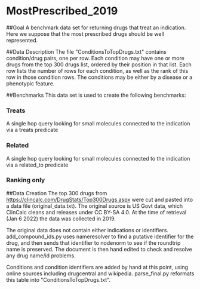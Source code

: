 # MostPrescribed_2019

##Goal
A benchmark data set for returning drugs that treat an indication.  Here we suppose that the most prescribed drugs should be well represented.

##Data Description
The file "ConditionsToTopDrugs.txt" contains condition/drug pairs, one per row.  Each condition may have one or more drugs from the top 300 drugs list, ordered by their position in that list.  Each row lists the number of rows for each condition, as well as the rank of this row in those condition rows.   The conditions may be either by a disease or a phenotypic feature.

##Benchmarks
This data set is used to create the following benchmarks:

### Treats
A single hop query looking for small molecules connected to the indication via a treats predicate

### Related 
A single hop query looking for small molecules connected to the indication via a related_to predicate

### Ranking only


##Data Creation
The top 300 drugs from https://clincalc.com/DrugStats/Top300Drugs.aspx were cut and pasted into a data file (original_data.txt).  The original source is US Govt data, which ClinCalc cleans and releases under CC BY-SA 4.0.  At the time of retrieval (Jan 6 2022) the data was collected in 2019. 

The original data does not contain either indications or identifiers.  add_compound_ids.py uses nameresolver to find a putative identifier for the drug, and then sends that identifier to nodenorm to see if the roundtrip name is preserved.  The document is then hand edited to check and resolve any drug name/id problems.

Conditions and condition identifiers are added by hand at this point, using online sources including drugcentral and wikipedia.  parse_final.py reformats this table into "ConditionsToTopDrugs.txt".  


